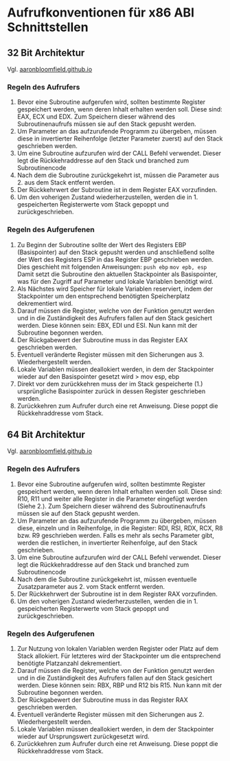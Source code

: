 # Aufrufkonventionen für x86 ABI Schnittstellen

## 32 Bit Architektur

Vgl. [aaronbloomfield.github.io](https://aaronbloomfield.github.io/pdr/book/x86-32bit-ccc-chapter.pdf)

### Regeln des Aufrufers

1. Bevor eine Subroutine aufgerufen wird, sollten bestimmte Register gespeichert werden, wenn deren Inhalt erhalten werden soll.
   Diese sind: EAX, ECX und EDX. Zum Speichern dieser während des Subroutinenaufrufs müssen sie auf den Stack gepusht werden.
2. Um Parameter an das aufzurufende Programm zu übergeben,
   müssen diese in invertierter Reihenfolge (letzter Parameter zuerst) auf den Stack geschrieben werden.
3. Um eine Subroutine aufzurufen wird der CALL Befehl verwendet. Dieser legt die Rückkehraddresse auf den Stack und branched zum Subroutinencode
4. Nach dem die Subroutine zurückgekehrt ist, müssen die Parameter aus 2. aus dem Stack entfernt werden.
5. Der Rückkehrwert der Subroutine ist in dem Register EAX vorzufinden.
6. Um den voherigen Zustand wiederherzustellen, werden die in 1. gespeicherten Registerwerte vom Stack gepoppt und zurückgeschrieben.

### Regeln des Aufgerufenen

1. Zu Beginn der Subroutine sollte der Wert des Registers EBP (Basispointer) auf den Stack gepusht werden
   und anschließend sollte der Wert des Registers ESP in das Register EBP geschrieben werden.
   Dies geschieht mit folgenden Anweisungen: `push ebp` `mov epb, esp`
   Damit setzt die Subroutine den aktuellen Stackpointer als Basispointer, was für den Zugriff auf Parameter und lokale Variablen benötigt wird.
2. Als Nächstes wird Speicher für lokale Variablen reserviert, indem der Stackpointer um den entsprechend benötigten Speicherplatz dekrementiert wird.
3. Darauf müssen die Register, welche von der Funktion genutzt werden und in die Zuständigkeit des Aufrufers fallen auf den Stack gesichert werden.
   Diese können sein: EBX, EDI und ESI. Nun kann mit der Subroutine begonnen werden.
4. Der Rückgabewert der Subroutine muss in das Register EAX geschrieben werden.
5. Eventuell veränderte Register müssen mit den Sicherungen aus 3. Wiederhergestellt werden.
6. Lokale Variablen müssen deallokiert werden, in dem der Stackpointer wieder auf den Basispointer gesetzt wird > mov esp, ebp
7. Direkt vor dem zurückkehren muss der im Stack gespeicherte (1.) ursprüngliche Basispointer zurück in dessen Register geschrieben werden.
8. Zurückkehren zum Aufrufer durch eine ret Anweisung. Diese poppt die Rückkehraddresse vom Stack.

## 64 Bit Architektur

Vgl. [aaronbloomfield.github.io](https://aaronbloomfield.github.io/pdr/book/x86-64bit-ccc-chapter.pdf)

### Regeln des  Aufrufers

1. Bevor eine Subroutine aufgerufen wird, sollten bestimmte Register gespeichert werden, wenn deren Inhalt erhalten werden soll.
   Diese sind: R10, R11 und weiter alle Register in die Parameter eingefügt werden (Siehe 2.).
   Zum Speichern dieser während des Subroutinenaufrufs müssen sie auf den Stack gepusht werden.
2. Um Parameter an das aufzurufende Programm zu übergeben, müssen diese, einzeln und in Reihenfolge,
   in die Register: RDI, RSI, RDX, RCX, R8 bzw. R9 geschrieben werden. Falls es mehr als sechs Parameter gibt, werden die restlichen,
   in invertierter Reihenfolge, auf den Stack geschrieben.
3. Um eine Subroutine aufzurufen wird der CALL Befehl verwendet. Dieser legt die Rückkehraddresse auf den Stack und branched zum Subroutinencode
4. Nach dem die Subroutine zurückgekehrt ist, müssen eventuelle Zusatzparameter aus 2. vom Stack entfernt werden.
5. Der Rückkehrwert der Subroutine ist in dem Register RAX vorzufinden.
6. Um den voherigen Zustand wiederherzustellen, werden die in 1. gespeicherten Registerwerte vom Stack gepoppt und zurückgeschrieben.

### Regeln des  Aufgerufenen

1. Zur Nutzung von lokalen Variablen werden Register oder Platz auf dem Stack allokiert.
   Für letzteres wird der Stackpointer um die entsprechend benötigte Platzanzahl dekrementiert.
2. Darauf müssen die Register, welche von der Funktion genutzt werden und in die Zuständigkeit des Aufrufers fallen auf den Stack gesichert werden.
   Diese können sein: RBX, RBP und R12 bis R15. Nun kann mit der Subroutine begonnen werden.
3. Der Rückgabewert der Subroutine muss in das Register RAX geschrieben werden.
4. Eventuell veränderte Register müssen mit den Sicherungen aus 2. Wiederhergestellt werden.
5. Lokale Variablen müssen deallokiert werden, in dem der Stackpointer wieder auf Ursprungswert zurückgesetzt wird.
6. Zurückkehren zum Aufrufer durch eine ret Anweisung. Diese poppt die Rückkehraddresse vom Stack.
